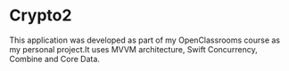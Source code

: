 # Crypto2
This application was developed as part of my OpenClassrooms course as my personal project.It uses MVVM architecture, Swift Concurrency, Combine and Core Data.
